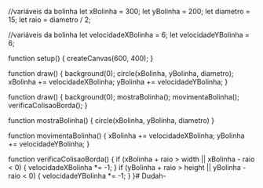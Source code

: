 //variáveis da bolinha
let xBolinha = 300;
let yBolinha = 200;
let diametro = 15;
let raio = diametro / 2;

//variáveis da bolinha
let velocidadeXBolinha = 6;
let velocidadeYBolinha = 6;


function setup() {
    createCanvas(600, 400);
}

function draw() {
    background(0);
    circle(xBolinha, yBolinha, diametro);
    xBolinha += velocidadeXBolinha;
    yBolinha += velocidadeYBolinha;
}

function draw() {
    background(0);
    mostraBolinha();
    movimentaBolinha();
    verificaColisaoBorda();
}

function mostraBolinha() {
    circle(xBolinha, yBolinha, diametro)
}

function movimentaBolinha() {
    xBolinha += velocidadeXBolinha;
    yBolinha += velocidadeYBolinha;
}

function verificaColisaoBorda() {
    if (xBolinha + raio > width || xBolinha - raio < 0) {
        velocidadeXBolinha *= -1;
    }
    if (yBolinha + raio > height || yBolinha - raio < 0) {
        velocidadeYBolinha *= -1;
    }
}# Dudah-
